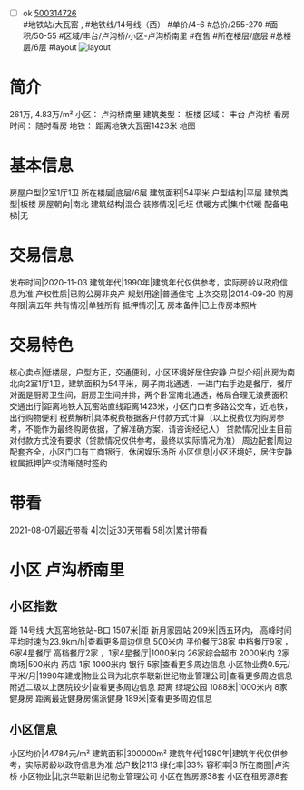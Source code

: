 - [ ] ok [500314726](https://bj.5i5j.com/ershoufang/500314726.html)  
 #地铁站/大瓦窑 ,  #地铁线/14号线（西）
#单价/4-6 #总价/255-270 #面积/50-55   #区域/丰台/卢沟桥/小区-卢沟桥南里 #在售 #所在楼层/底层 #总楼层/6层 #layout 
![layout](http://image2.5i5j.com//group2/M00/AC/F6/CgqJNF2DQ5qAWOFzAAGz4fgPyGA447.jpg_P5.jpg) 
# 简介 
 261万,  4.83万/m² 
小区： 卢沟桥南里
建筑类型： 板楼
区域： 丰台 卢沟桥
看房时间： 随时看房
地铁： 距离地铁大瓦窑1423米 地图
# 基本信息 
 房屋户型|2室1厅1卫
所在楼层|底层/6层
建筑面积|54平米
户型结构|平层
建筑类型|板楼
房屋朝向|南北
建筑结构|混合
装修情况|毛坯
供暖方式|集中供暖
配备电梯|无
# 交易信息 
 发布时间|2020-11-03
建筑年代|1990年|建筑年代仅供参考，实际房龄以政府信息为准
产权性质|已购公房非央产
规划用途|普通住宅
上次交易|2014-09-20
购房年限|满五年
共有情况|单独所有
抵押情况|无
房本备件|已上传房本照片
# 交易特色 
 核心卖点|低楼层，户型方正，交通便利，小区环境好居住安静
户型介绍|此房为南北向2室1厅1卫，建筑面积为54平米，房子南北通透，一进门右手边是餐厅，餐厅对面是厨房卫生间，厨房卫生间并排，两个卧室南北通透，格局合理无浪费面积
交通出行|距离地铁大瓦窑站直线距离1423米，小区门口有多路公交车，近地铁，出行购物便利
税费解析|具体税费根据客户付款方式计算（以上税费仅为购房参考，不能作为最终购房依据，了解准确方案，请咨询经纪人）
贷款情况|业主目前对付款方式没有要求（贷款情况仅供参考，最终以实际情况为准）
周边配套|周边配套齐全，小区门口有工商银行，休闲娱乐场所
小区信息|小区环境好，居住安静
权属抵押|产权清晰随时签约
# 带看 
 2021-08-07|最近带看	 4|次|近30天带看	 58|次|累计带看
# 小区 卢沟桥南里
## 小区指数 
 距 14号线 大瓦窑地铁站-B口 1507米|距 新月家园站 209米|西五环内， 高峰时间平均时速为23.9km/h|查看更多周边信息
500米内 平价餐厅38家
中档餐厅9家 ，6家4星餐厅
高档餐厅2家 ，1家4星餐厅|1000米内 26家综合超市
2000米内 2家商场|500米内 药店 1家
1000米内 银行 5家|查看更多周边信息
小区物业费0.5元/平米/月|1990年建成|物业公司为北京华联新世纪物业管理公司|查看更多周边信息
附近二级以上医院较少|查看更多周边信息
距离 绿堤公园 1088米|1000米内 8家 健身房
距离最近健身房儒派健身 189米|查看更多周边信息
## 小区信息 
 小区均价|44784元/m²
建筑面积|300000m²
建筑年代|1980年|建筑年代仅供参考，实际房龄以政府信息为准
总户数|2113
绿化率|33%
容积率|3
所在商圈|卢沟桥
小区物业|北京华联新世纪物业管理公司
小区在售房源38套
小区在租房源8套
